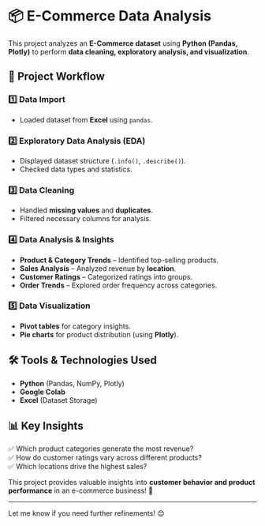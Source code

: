 # 📦 E-Commerce Data Analysis  

This project analyzes an **E-Commerce dataset** using **Python (Pandas, Plotly)** to perform **data cleaning, exploratory analysis, and visualization**.  

## 📌 Project Workflow  

### 1️⃣ Data Import  
- Loaded dataset from **Excel** using `pandas`.  

### 2️⃣ Exploratory Data Analysis (EDA)  
- Displayed dataset structure (`.info()`, `.describe()`).  
- Checked data types and statistics.  

### 3️⃣ Data Cleaning  
- Handled **missing values** and **duplicates**.  
- Filtered necessary columns for analysis.  

### 4️⃣ Data Analysis & Insights  
- **Product & Category Trends** – Identified top-selling products.  
- **Sales Analysis** – Analyzed revenue by **location**.  
- **Customer Ratings** – Categorized ratings into groups.  
- **Order Trends** – Explored order frequency across categories.  

### 5️⃣ Data Visualization  
- **Pivot tables** for category insights.  
- **Pie charts** for product distribution (using **Plotly**).  

## 🛠 Tools & Technologies Used  
- **Python** (Pandas, NumPy, Plotly)  
- **Google Colab**  
- **Excel** (Dataset Storage)  

## 📊 Key Insights  
✅ Which product categories generate the most revenue?  
✅ How do customer ratings vary across different products?  
✅ Which locations drive the highest sales?  

This project provides valuable insights into **customer behavior and product performance** in an e-commerce business! 🚀  

---

Let me know if you need further refinements! 😊  
